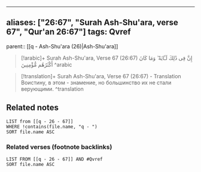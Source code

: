 
---
aliases: ["26:67", "Surah Ash-Shu'ara, verse 67", "Qur'an 26:67"]
tags: Qvref
---

parent:: [[q - Ash-Shu'ara (26)|Ash-Shu'ara]]

> [!arabic]+ Surah Ash-Shu'ara, Verse 67 (26:67)
> <span class="quran-arabic">إِنَّ فِى ذَٰلِكَ لَـَٔايَةً ۖ وَمَا كَانَ أَكْثَرُهُم مُّؤْمِنِينَ</span>
^arabic

> [!translation]+ Surah Ash-Shu'ara, Verse 67 (26:67) - Translation
> Воистину, в этом - знамение, но большинство их не стали верующими.
^translation



## Related notes
```dataview
LIST from [[q - 26 - 67]]
WHERE !contains(file.name, "q - ")
SORT file.name ASC
```

### Related verses (footnote backlinks)
```dataview
LIST FROM [[q - 26 - 67]] AND #Qvref
SORT file.name ASC
```


